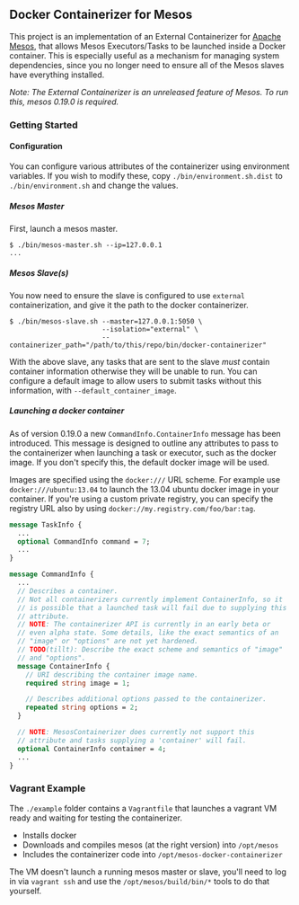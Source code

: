## Docker Containerizer for Mesos

This project is an implementation of an External Containerizer for [Apache Mesos](http://mesos.apache.org/), that allows Mesos Executors/Tasks to be launched inside a Docker container. This is especially useful as a mechanism for managing system dependencies, since you no longer need to ensure all of the Mesos slaves have everything installed.

*Note: The External Containerizer is an unreleased feature of Mesos. To run this, mesos 0.19.0 is required.*

### Getting Started

#### Configuration

You can configure various attributes of the containerizer using environment variables. If you wish to modify these, copy `./bin/environment.sh.dist` to `./bin/environment.sh` and change the values.

##### Mesos Master

First, launch a mesos master.


```shell
$ ./bin/mesos-master.sh --ip=127.0.0.1
...
```

##### Mesos Slave(s)

You now need to ensure the slave is configured to use `external` containerization, and give it the path to the docker containerizer.

```shell
$ ./bin/mesos-slave.sh --master=127.0.0.1:5050 \
                       --isolation="external" \
                       --containerizer_path="/path/to/this/repo/bin/docker-containerizer"
```

With the above slave, any tasks that are sent to the slave *must* contain container information otherwise they will be unable to run. You can configure a default image to allow users to submit tasks without this information, with `--default_container_image`.

##### Launching a docker container

As of version 0.19.0 a new `CommandInfo.ContainerInfo` message has been introduced. This message is designed to outline any attributes to pass to the containerizer when launching a task or executor, such as the docker image. If you don't specify this, the default docker image will be used.

Images are specified using the `docker:///` URL scheme. For example use `docker:///ubuntu:13.04` to launch the 13.04 ubuntu docker image in your container. If you're using a custom private registry, you can specify the registry URL also by using `docker://my.registry.com/foo/bar:tag`.

```proto
message TaskInfo {
  ...
  optional CommandInfo command = 7;
  ...
}

message CommandInfo {
  ...
  // Describes a container.
  // Not all containerizers currently implement ContainerInfo, so it
  // is possible that a launched task will fail due to supplying this
  // attribute.
  // NOTE: The containerizer API is currently in an early beta or
  // even alpha state. Some details, like the exact semantics of an
  // "image" or "options" are not yet hardened.
  // TODO(tillt): Describe the exact scheme and semantics of "image"
  // and "options".
  message ContainerInfo {
    // URI describing the container image name.
    required string image = 1;

    // Describes additional options passed to the containerizer.
    repeated string options = 2;
  }

  // NOTE: MesosContainerizer does currently not support this
  // attribute and tasks supplying a 'container' will fail.
  optional ContainerInfo container = 4;
  ...
}
```
### Vagrant Example

The `./example` folder contains a `Vagrantfile` that launches a vagrant VM ready and waiting for testing the containerizer.

- Installs docker
- Downloads and compiles mesos (at the right version) into `/opt/mesos`
- Includes the containerizer code into `/opt/mesos-docker-containerizer`

The VM doesn't launch a running mesos master or slave, you'll need to log in via `vagrant ssh` and use the `/opt/mesos/build/bin/*` tools to do that yourself.
